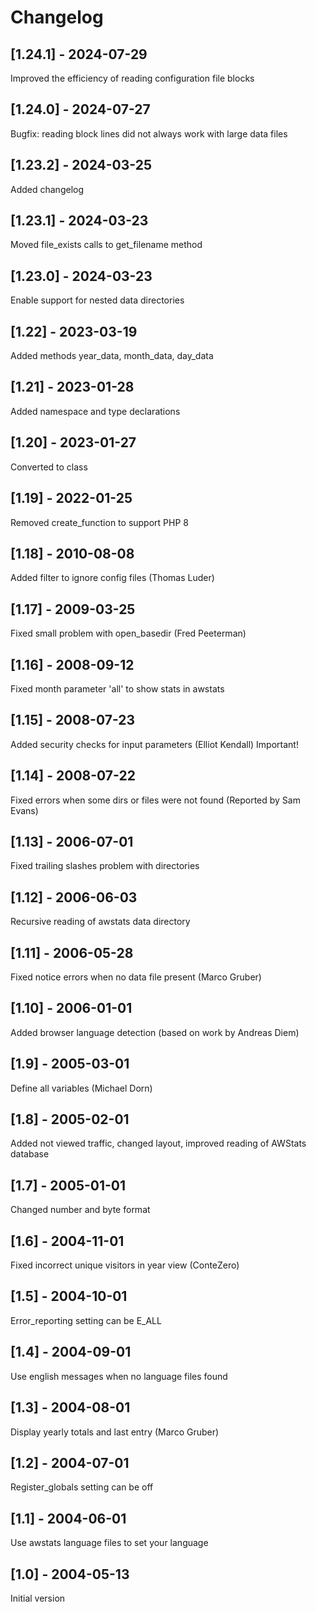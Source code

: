 # Changelog

## [1.24.1] - 2024-07-29
Improved the efficiency of reading configuration file blocks

## [1.24.0] - 2024-07-27
Bugfix: reading block lines did not always work with large data files

## [1.23.2] - 2024-03-25
Added changelog

## [1.23.1] - 2024-03-23
Moved file_exists calls to get_filename method

## [1.23.0] - 2024-03-23
Enable support for nested data directories

## [1.22] - 2023-03-19
Added methods year_data, month_data, day_data

## [1.21] - 2023-01-28
Added namespace and type declarations

## [1.20] - 2023-01-27
Converted to class

## [1.19] - 2022-01-25
Removed create_function to support PHP 8

## [1.18] - 2010-08-08
Added filter to ignore config files (Thomas Luder)

## [1.17] - 2009-03-25
Fixed small problem with open_basedir (Fred Peeterman)

## [1.16] - 2008-09-12
Fixed month parameter 'all' to show stats in awstats

## [1.15] - 2008-07-23
Added security checks for input parameters (Elliot Kendall) Important!

## [1.14] - 2008-07-22
Fixed errors when some dirs or files were not found (Reported by Sam Evans)

## [1.13] - 2006-07-01
Fixed trailing slashes problem with directories

## [1.12] - 2006-06-03
Recursive reading of awstats data directory

## [1.11] - 2006-05-28
Fixed notice errors when no data file present (Marco Gruber)

## [1.10] - 2006-01-01
Added browser language detection (based on work by Andreas Diem)

## [1.9] - 2005-03-01
Define all variables (Michael Dorn)

## [1.8] - 2005-02-01
Added not viewed traffic, changed layout, improved reading of AWStats database

## [1.7] - 2005-01-01
Changed number and byte format

## [1.6] - 2004-11-01
Fixed incorrect unique visitors in year view (ConteZero)

## [1.5] - 2004-10-01
Error_reporting setting can be E_ALL

## [1.4] - 2004-09-01
Use english messages when no language files found

## [1.3] - 2004-08-01
Display yearly totals and last entry (Marco Gruber)

## [1.2] - 2004-07-01
Register_globals setting can be off

## [1.1] - 2004-06-01
Use awstats language files to set your language

## [1.0] - 2004-05-13
Initial version
